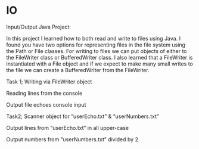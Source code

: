# IO
Input/Output Java Project:

In this project I learned how to both read and write to files using Java. I found you have two options for representing files in the file system using the Path or File classes. For writing to files we can put objects of either to the FileWriter class or BufferedWriter class. I also learned that a FileWriter is instantiated with a File object and if we expect to make many small writes to the file we can create a BufferedWriter from the FileWriter.

Task 1;
Writing via FileWriter object

Reading lines from the console

Output file echoes console input

Task2;
Scanner object for “userEcho.txt” & “userNumbers.txt” 

Output lines from “userEcho.txt” in all upper-case

Output numbers from “userNumbers.txt” divided by 2

